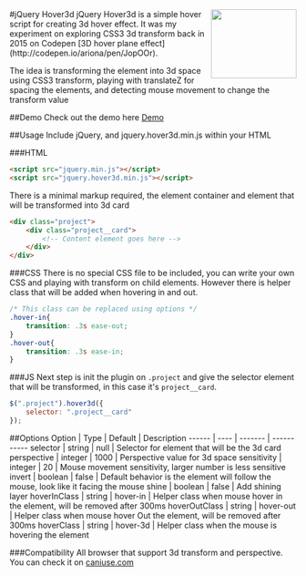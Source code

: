 <img src="https://raw.githubusercontent.com/ariona/hover3d/master/hover3d.png" width=150 height=121 align="right" alt="">
#jQuery Hover3d
jQuery Hover3d is a simple hover script for creating 3d hover effect. It was my experiment on exploring CSS3 3d transform back in 2015 on Codepen [3D hover plane effect](http://codepen.io/ariona/pen/JopOOr).

The idea is transforming the element into 3d space using CSS3 transform, playing with translateZ for spacing the elements, and detecting mouse movement to change the transform value

##Demo
Check out the demo here [Demo](http://ariona.github.io/hover3d/index.html)

##Usage
Include jQuery, and jquery.hover3d.min.js within your HTML

###HTML
```html
<script src="jquery.min.js"></script>
<script src="jquery.hover3d.min.js"></script>
```
There is a minimal markup required, the element container and element that will be transformed into 3d card

```html
<div class="project">
	<div class="project__card">
		<!-- Content element goes here -->
	</div>
</div>
```

###CSS
There is no special CSS file to be included, you can write your own CSS and playing with transform on child elements. However there is helper class that will be added when hovering in and out.

```css
/* This class can be replaced using options */
.hover-in{
	transition: .3s ease-out;
}
.hover-out{
	transition: .3s ease-in;
}
```

###JS
Next step is init the plugin on `.project` and give the selector element that will be transformed, in this case it's `project__card`.

```js
$(".project").hover3d({
	selector: ".project__card"
});
```

##Options
Option | Type | Default | Description
------ | ---- | ------- | -----------
selector | string | null | Selector for element that will be the 3d card
perspective | integer | 1000 | Perspective value for 3d space
sensitivity | integer | 20 | Mouse movement sensitivity, larger number is less sensitive
invert | boolean | false | Default behavior is the element will follow the mouse, look like it facing the mouse
shine | boolean | false | Add shining layer
hoverInClass | string | hover-in | Helper class when mouse hover in the element, will be removed after 300ms
hoverOutClass | string | hover-out | Helper class when mouse hover Out the element, will be removed after 300ms
hoverClass | string | hover-3d | Helper class when the mouse is hovering the element

###Compatibility
All browser that support 3d transform and perspective. You can check it on [caniuse.com](http://caniuse.com)